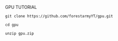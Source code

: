 GPU TUTORIAL 

```git clone https://github.com/forestarmyYT/gpu.git```

```cd gpu```

```unzip gpu.zip```

